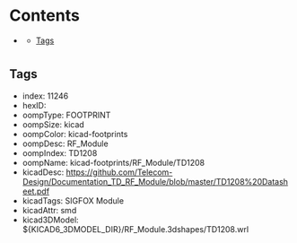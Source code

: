 



Contents
========

* [](#)
	* [Tags](#tags)

# 

## Tags

- index: 11246
- hexID: 
- oompType: FOOTPRINT
- oompSize: kicad
- oompColor: kicad-footprints
- oompDesc: RF_Module
- oompIndex: TD1208
- oompName: kicad-footprints/RF_Module/TD1208
- kicadDesc: https://github.com/Telecom-Design/Documentation_TD_RF_Module/blob/master/TD1208%20Datasheet.pdf
- kicadTags: SIGFOX Module
- kicadAttr: smd
- kicad3DModel: ${KICAD6_3DMODEL_DIR}/RF_Module.3dshapes/TD1208.wrl
